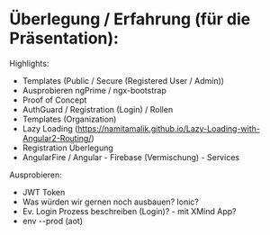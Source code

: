# Überlegung / Erfahrung (für die Präsentation):

Highlights:

- Templates (Public / Secure (Registered User / Admin))
- Ausprobieren ngPrime / ngx-bootstrap
- Proof of Concept
- AuthGuard / Registration (Login) / Rollen
- Templates (Organization)
- Lazy Loading (https://namitamalik.github.io/Lazy-Loading-with-Angular2-Routing/)
- Registration Überlegung
- AngularFire / Angular - Firebase (Vermischung) - Services

Ausprobieren:

- JWT Token
- Was würden wir gernen noch ausbauen? Ionic?
- Ev. Login Prozess beschreiben (Login)? - mit XMind App?
- env --prod (aot)
